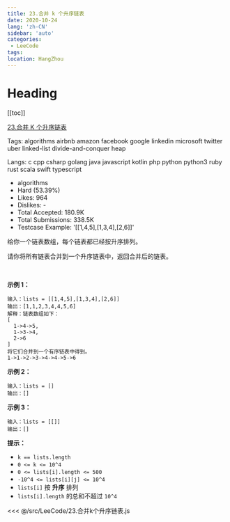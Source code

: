 ```yaml
---
title: 23.合并 k 个升序链表
date: 2020-10-24
lang: 'zh-CN'
sidebar: 'auto'
categories:
 - LeeCode
tags: 
location: HangZhou
---
```


# Heading
[[toc]]


[23.合并 K 个升序链表](https://leetcode-cn.com/problems/merge-k-sorted-lists/description/)

Tags: algorithms airbnb amazon facebook google linkedin microsoft twitter uber linked-list divide-and-conquer heap

Langs: c cpp csharp golang java javascript kotlin php python python3 ruby rust scala swift typescript

- algorithms
- Hard (53.39%)
- Likes: 964
- Dislikes: -
- Total Accepted: 180.9K
- Total Submissions: 338.5K
- Testcase Example: '[[1,4,5],[1,3,4],[2,6]]'

<p>给你一个链表数组，每个链表都已经按升序排列。</p>

<p>请你将所有链表合并到一个升序链表中，返回合并后的链表。</p>

<p>&nbsp;</p>

<p><strong>示例 1：</strong></p>

```
输入：lists = [[1,4,5],[1,3,4],[2,6]]
输出：[1,1,2,3,4,4,5,6]
解释：链表数组如下：
[
  1->4->5,
  1->3->4,
  2->6
]
将它们合并到一个有序链表中得到。
1->1->2->3->4->4->5->6
```

<p><strong>示例 2：</strong></p>

```
输入：lists = []
输出：[]
```

<p><strong>示例 3：</strong></p>

```
输入：lists = [[]]
输出：[]
```

<p><strong>提示：</strong></p>

<ul>
	<li><code>k == lists.length</code></li>
	<li><code>0 &lt;= k &lt;= 10^4</code></li>
	<li><code>0 &lt;= lists[i].length &lt;= 500</code></li>
	<li><code>-10^4 &lt;= lists[i][j] &lt;= 10^4</code></li>
	<li><code>lists[i]</code> 按 <strong>升序</strong> 排列</li>
	<li><code>lists[i].length</code> 的总和不超过 <code>10^4</code></li>
</ul>

<<< @/src/LeeCode/23.合并k个升序链表.js